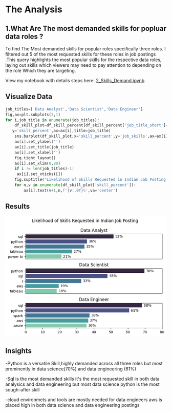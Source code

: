 
# The Analysis

## 1.What Are The most demanded skills for popluar data roles ?

To find The Most demanded skills for popular roles 
specifically three roles. I filtered out 5 of the most requested skills for these roles in job postings .This query highlights the most popular skills for the respective data roles, laying out skills which viewers  may need to pay attention to depending on the role Which they are targeting.

View my notebook with details steps here:
[2_Skills_Demand.ipynb](3_Project\2_Skills_Demand.ipynb)

## Visualize Data
````python
job_titles=['Data Analyst','Data Scientist','Data Engineer']
fig,ax=plt.subplots(3,1)
for i,job_title in enumerate(job_titles):
    df_skill_plot=df_skill_percent[df_skill_percent['job_title_short']==job_title].head(5)
   y='skill_percent',ax=ax[i],title=job_title)
    sns.barplot(df_skill_plot,x='skill_percent',y='job_skills',ax=ax[i],hue='job_skills',palette='mako')
    ax[i].set_ylabel('')
    ax[i].set_title(job_title)
    ax[i].set_xlabel('') 
    fig.tight_layout()
    ax[i].set_xlim(0,80)
    if i != len(job_titles)-1:
     ax[i].set_xticks([])
    fig.suptitle('Likelihood of Skills Requested in Indian Job Posting')
    for n,v in enumerate(df_skill_plot['skill_percent']):
        ax[i].text(v+1,n,f'{v:.0f}%',va='center')
````
## Results
![Viusalization of Top Skills For Data Roles](3_Project\images\skill_demand_barchart.png)

## Insights
-Python is a versatile Skill,highly demanded across all three roles but most prominently in data science(70%) and data engineering (61%)

-Sql is the most demanded skills it's the most requested skill in both data analysics and data engineering but most data science python is the most sough-after skill
 
-cloud environmets and tools are mostly needed for data engineers aws is placed high in both data science and data engineering postings